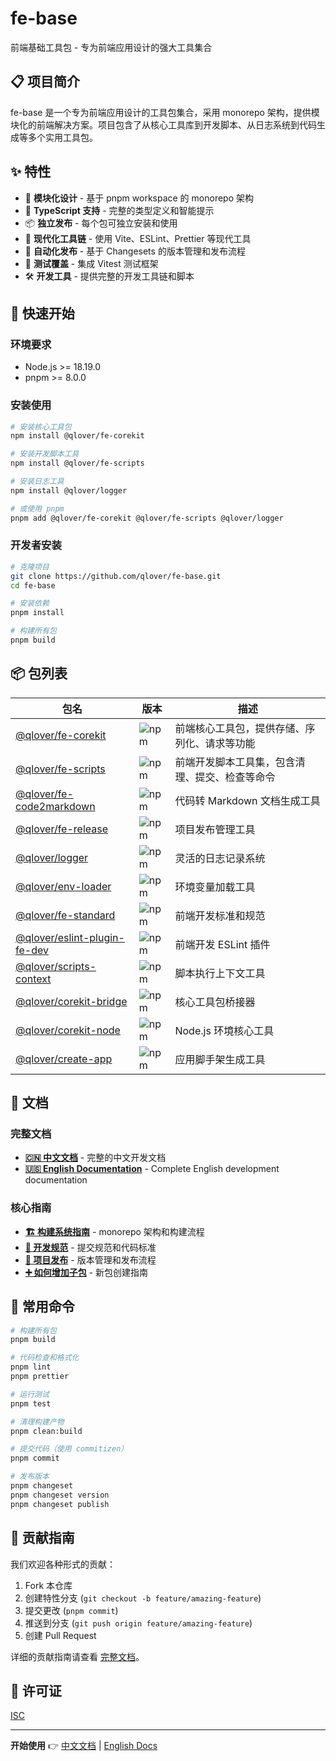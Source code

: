 # fe-base

前端基础工具包 - 专为前端应用设计的强大工具集合

## 📋 项目简介

fe-base 是一个专为前端应用设计的工具包集合，采用 monorepo 架构，提供模块化的前端解决方案。项目包含了从核心工具库到开发脚本、从日志系统到代码生成等多个实用工具包。

## ✨ 特性

- 🎯 **模块化设计** - 基于 pnpm workspace 的 monorepo 架构
- 🔧 **TypeScript 支持** - 完整的类型定义和智能提示
- 📦 **独立发布** - 每个包可独立安装和使用
- 🚀 **现代化工具链** - 使用 Vite、ESLint、Prettier 等现代工具
- 🔄 **自动化发布** - 基于 Changesets 的版本管理和发布流程
- 🧪 **测试覆盖** - 集成 Vitest 测试框架
- 🛠️ **开发工具** - 提供完整的开发工具链和脚本

## 🚀 快速开始

### 环境要求

- Node.js >= 18.19.0
- pnpm >= 8.0.0

### 安装使用

```bash
# 安装核心工具包
npm install @qlover/fe-corekit

# 安装开发脚本工具
npm install @qlover/fe-scripts

# 安装日志工具
npm install @qlover/logger

# 或使用 pnpm
pnpm add @qlover/fe-corekit @qlover/fe-scripts @qlover/logger
```

### 开发者安装

```bash
# 克隆项目
git clone https://github.com/qlover/fe-base.git
cd fe-base

# 安装依赖
pnpm install

# 构建所有包
pnpm build
```

## 📦 包列表

| 包名 | 版本 | 描述 |
| ---- | ---- | ---- |
| [@qlover/fe-corekit](./packages/fe-corekit/README.md) | ![npm](https://img.shields.io/npm/v/@qlover/fe-corekit) | 前端核心工具包，提供存储、序列化、请求等功能 |
| [@qlover/fe-scripts](./packages/fe-scripts/README.md) | ![npm](https://img.shields.io/npm/v/@qlover/fe-scripts) | 前端开发脚本工具集，包含清理、提交、检查等命令 |
| [@qlover/fe-code2markdown](./packages/fe-code2markdown/README.md) | ![npm](https://img.shields.io/npm/v/@qlover/fe-code2markdown) | 代码转 Markdown 文档生成工具 |
| [@qlover/fe-release](./packages/fe-release/README.md) | ![npm](https://img.shields.io/npm/v/@qlover/fe-release) | 项目发布管理工具 |
| [@qlover/logger](./packages/logger/README.md) | ![npm](https://img.shields.io/npm/v/@qlover/logger) | 灵活的日志记录系统 |
| [@qlover/env-loader](./packages/env-loader/README.md) | ![npm](https://img.shields.io/npm/v/@qlover/env-loader) | 环境变量加载工具 |
| [@qlover/fe-standard](./packages/fe-standard/README.md) | ![npm](https://img.shields.io/npm/v/@qlover/fe-standard) | 前端开发标准和规范 |
| [@qlover/eslint-plugin-fe-dev](./packages/eslint-plugin-fe-dev/README.md) | ![npm](https://img.shields.io/npm/v/@qlover/eslint-plugin-fe-dev) | 前端开发 ESLint 插件 |
| [@qlover/scripts-context](./packages/scripts-context/README.md) | ![npm](https://img.shields.io/npm/v/@qlover/scripts-context) | 脚本执行上下文工具 |
| [@qlover/corekit-bridge](./packages/corekit-bridge/README.md) | ![npm](https://img.shields.io/npm/v/@qlover/corekit-bridge) | 核心工具包桥接器 |
| [@qlover/corekit-node](./packages/corekit-node/README.md) | ![npm](https://img.shields.io/npm/v/@qlover/corekit-node) | Node.js 环境核心工具 |
| [@qlover/create-app](./packages/create-app/README.md) | ![npm](https://img.shields.io/npm/v/@qlover/create-app) | 应用脚手架生成工具 |

## 📄 文档

### 完整文档
- **[🇨🇳 中文文档](./docs/zh/)** - 完整的中文开发文档
- **[🇺🇸 English Documentation](./docs/en/)** - Complete English development documentation

### 核心指南
- **[🏗️ 构建系统指南](./docs/zh/builder-guide/)** - monorepo 架构和构建流程
- **[📝 开发规范](./docs/zh/commit-convention.md)** - 提交规范和代码标准
- **[🚀 项目发布](./docs/zh/project-release.md)** - 版本管理和发布流程
- **[➕ 如何增加子包](./docs/zh/how-to-add-a-subpackage.md)** - 新包创建指南

## 🔧 常用命令

```bash
# 构建所有包
pnpm build

# 代码检查和格式化
pnpm lint
pnpm prettier

# 运行测试
pnpm test

# 清理构建产物
pnpm clean:build

# 提交代码（使用 commitizen）
pnpm commit

# 发布版本
pnpm changeset
pnpm changeset version
pnpm changeset publish
```

## 🤝 贡献指南

我们欢迎各种形式的贡献：

1. Fork 本仓库
2. 创建特性分支 (`git checkout -b feature/amazing-feature`)
3. 提交更改 (`pnpm commit`)
4. 推送到分支 (`git push origin feature/amazing-feature`)
5. 创建 Pull Request

详细的贡献指南请查看 [完整文档](./docs/)。

## 📄 许可证

[ISC](./LICENSE)

---

**开始使用** 👉 [中文文档](./docs/zh/) | [English Docs](./docs/en/)
